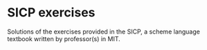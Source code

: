 # SICP exercises

Solutions of the exercises provided in the SICP, a scheme language textbook
written by professor(s) in MIT.
